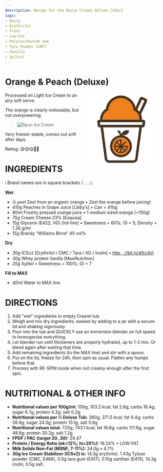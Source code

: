```yaml
---
description: Recipe for the Ninja Creami Deluxe [24oz]
tags:
- Dairy
- Erythritol
- Fruit
- Low-Fat
- Polysaccharide Gum
- Tylo Powder (CMC)
- Vanilla
- Xylitol
---
```

# Orange & Peach (Deluxe)
<img style="float: right; margin-left: 1.5em;" width=240 alt="Logo" src="https://raw.githubusercontent.com/jhermann/ice-creamery/refs/heads/main/assets/orange-ice-cream-logo.png" />

Processed on Light Ice Cream to an airy soft serve.

The orange is clearly noticeable, but not overpowering.

> <img width=360 alt="Spun Ice Cream" src="https://github.com/jhermann/ice-creamery/blob/main/recipes/Orange%20&%20Peach%20(Deluxe)/Peach+Orange_2025-01-03.jpg?raw=true" />

Very freezer stable, comes out soft after days.

Rating: 😋😋😋🍊🍑

# INGREDIENTS

ℹ️ Brand names are in square brackets `[...]`.

**Wet**

  - _½ peel_ Zest from an organic orange • Zest the orange before juicing!
  - _410g_ Peaches in Grape Juice [Libby’s] • Can = 410g
  - _80ml_ Freshly pressed orange juice • 1 medium sized orange (~150g)
  - _75g_ Cream Cheese 23% [Exquisa]
  - _15g_ Glycerin (E422, VG) [hd-line] • Sweetness = 60%; GI = 5; Density = 1.26 g/ml
  - _15g_ Brandy “Williams Birne” 40 vol%

**Dry**

  - _30g_ ICSv2 [Erythritol / CMC / Tara / XG / Inulin] • [http﹕//bit.ly/4frc4Vj](https://github.com/jhermann/ice-creamery/tree/main/recipes/Ice%20Cream%20Stabilizer%20%28ICS%29)
  - _30g_ Whey protein Vanilla [MaxiNutrition]
  - _25g_ Xylitol • Sweetness = 100%; GI = 7

**Fill to MAX**

  - _40ml_ Water to MAX line

# DIRECTIONS

 1. Add "wet" ingredients to empty Creami tub.
 1. Weigh and mix dry ingredients, easiest by adding to a jar with a secure lid and shaking vigorously.
 1. Pour into the tub and *QUICKLY* use an immersion blender on full speed to homogenize everything.
 1. Let blender run until thickeners are properly hydrated, up to 1-2 min. Or blend again after waiting that time.
 1. Add remaining ingredients (to the MAX line) and stir with a spoon.
 1. Put on the lid, freeze for 24h, then spin as usual. Flatten any humps before that.
 1. Process with RE-SPIN mode when not creamy enough after the first spin.

# NUTRITIONAL & OTHER INFO
- **Nutritional values per 100g/ml:** 100g; 103.2 kcal; fat 2.6g; carbs 16.4g; sugar 6.7g; protein 4.2g; salt 0.2g
- **Nutritional values per ½ Deluxe Tub:** 360g; 371.5 kcal; fat 9.4g; carbs 58.9g; sugar 24.3g; protein 15.1g; salt 0.6g
- **Nutritional values total:** 720g; 743.1 kcal; fat 18.8g; carbs 117.9g; sugar 48.6g; protein 30.2g; salt 1.2g
- **FPDF / PAC (target 20..30):** 29.47
- **Protein / Energy Ratio (ok=12%; hi=20%):** 16.24% • LOW-FAT
- **Milk Solids Non-Fat (MSNF, 7-11%):** 34.0g • 4.7%
- **30g Ice Cream Stabilizer (ICSv2) is:** 14.3g erythritol, 1.43g Tylose powder (CMC, E466), 
0.5g tara gum (E417), 0.15g xanthan (E415),
14.3g inulin, 0.5g salt.
